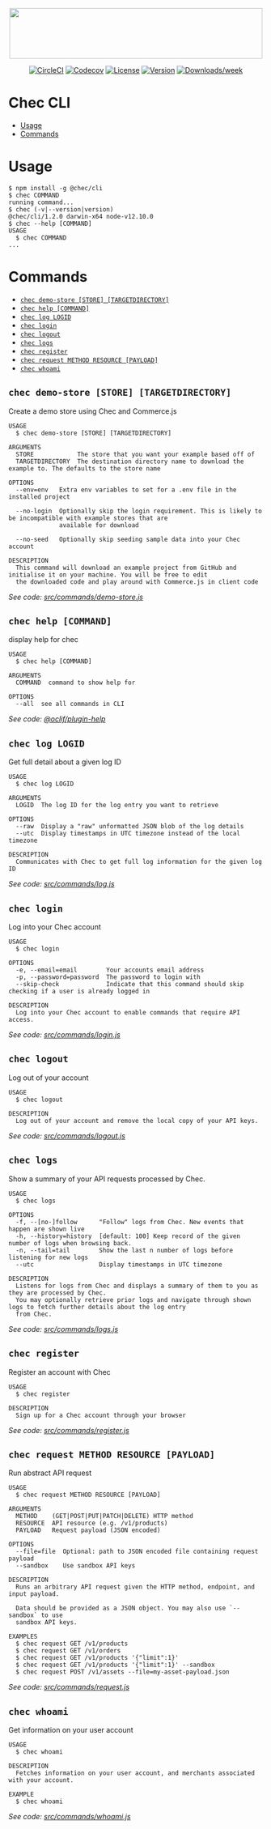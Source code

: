 <p align="center">
  <img src="https://raw.githubusercontent.com/chec/commercejs-examples/master/assets/logo.svg" width="500" height="100" />
</p>
<p align="center">
  <a href="https://circleci.com/gh/chec/cli/tree/master" rel="nofollow"><img alt="CircleCI" src="https://circleci.com/gh/chec/cli/tree/master.svg?style=shield"></a>
  <a href="https://codecov.io/gh/chec/cli" rel="nofollow"><img alt="Codecov" src="https://codecov.io/gh/chec/cli/branch/master/graph/badge.svg"></a>
  <a href="https://github.com/chec/cli/blob/master/LICENSE.md"><img alt="License" src="https://img.shields.io/github/license/chec/cli.svg"></a>
  <a href="https://npmjs.org/package/@chec/cli" rel="nofollow"><img alt="Version" src="https://img.shields.io/npm/v/@chec/cli.svg"></a>
  <a href="https://npmjs.org/package/@chec/cli" rel="nofollow"><img alt="Downloads/week" src="https://img.shields.io/npm/dw/@chec/cli.svg"></a>
</p>

# Chec CLI
<!-- toc -->
* [Usage](#usage)
* [Commands](#commands)
<!-- tocstop -->
# Usage
<!-- usage -->
```sh-session
$ npm install -g @chec/cli
$ chec COMMAND
running command...
$ chec (-v|--version|version)
@chec/cli/1.2.0 darwin-x64 node-v12.10.0
$ chec --help [COMMAND]
USAGE
  $ chec COMMAND
...
```
<!-- usagestop -->
# Commands
<!-- commands -->
* [`chec demo-store [STORE] [TARGETDIRECTORY]`](#chec-demo-store-store-targetdirectory)
* [`chec help [COMMAND]`](#chec-help-command)
* [`chec log LOGID`](#chec-log-logid)
* [`chec login`](#chec-login)
* [`chec logout`](#chec-logout)
* [`chec logs`](#chec-logs)
* [`chec register`](#chec-register)
* [`chec request METHOD RESOURCE [PAYLOAD]`](#chec-request-method-resource-payload)
* [`chec whoami`](#chec-whoami)

## `chec demo-store [STORE] [TARGETDIRECTORY]`

Create a demo store using Chec and Commerce.js

```
USAGE
  $ chec demo-store [STORE] [TARGETDIRECTORY]

ARGUMENTS
  STORE            The store that you want your example based off of
  TARGETDIRECTORY  The destination directory name to download the example to. The defaults to the store name

OPTIONS
  --env=env   Extra env variables to set for a .env file in the installed project

  --no-login  Optionally skip the login requirement. This is likely to be incompatible with example stores that are
              available for download

  --no-seed   Optionally skip seeding sample data into your Chec account

DESCRIPTION
  This command will download an example project from GitHub and initialise it on your machine. You will be free to edit 
  the downloaded code and play around with Commerce.js in client code
```

_See code: [src/commands/demo-store.js](https://github.com/chec/cli/blob/v1.2.0/src/commands/demo-store.js)_

## `chec help [COMMAND]`

display help for chec

```
USAGE
  $ chec help [COMMAND]

ARGUMENTS
  COMMAND  command to show help for

OPTIONS
  --all  see all commands in CLI
```

_See code: [@oclif/plugin-help](https://github.com/oclif/plugin-help/blob/v2.2.1/src/commands/help.ts)_

## `chec log LOGID`

Get full detail about a given log ID

```
USAGE
  $ chec log LOGID

ARGUMENTS
  LOGID  The log ID for the log entry you want to retrieve

OPTIONS
  --raw  Display a "raw" unformatted JSON blob of the log details
  --utc  Display timestamps in UTC timezone instead of the local timezone

DESCRIPTION
  Communicates with Chec to get full log information for the given log ID
```

_See code: [src/commands/log.js](https://github.com/chec/cli/blob/v1.2.0/src/commands/log.js)_

## `chec login`

Log into your Chec account

```
USAGE
  $ chec login

OPTIONS
  -e, --email=email        Your accounts email address
  -p, --password=password  The password to login with
  --skip-check             Indicate that this command should skip checking if a user is already logged in

DESCRIPTION
  Log into your Chec account to enable commands that require API access.
```

_See code: [src/commands/login.js](https://github.com/chec/cli/blob/v1.2.0/src/commands/login.js)_

## `chec logout`

Log out of your account

```
USAGE
  $ chec logout

DESCRIPTION
  Log out of your account and remove the local copy of your API keys.
```

_See code: [src/commands/logout.js](https://github.com/chec/cli/blob/v1.2.0/src/commands/logout.js)_

## `chec logs`

Show a summary of your API requests processed by Chec.

```
USAGE
  $ chec logs

OPTIONS
  -f, --[no-]follow      "Follow" logs from Chec. New events that happen are shown live
  -h, --history=history  [default: 100] Keep record of the given number of logs when browsing back.
  -n, --tail=tail        Show the last n number of logs before listening for new logs
  --utc                  Display timestamps in UTC timezone

DESCRIPTION
  Listens for logs from Chec and displays a summary of them to you as they are processed by Chec.
  You may optionally retrieve prior logs and navigate through shown logs to fetch further details about the log entry 
  from Chec.
```

_See code: [src/commands/logs.js](https://github.com/chec/cli/blob/v1.2.0/src/commands/logs.js)_

## `chec register`

Register an account with Chec

```
USAGE
  $ chec register

DESCRIPTION
  Sign up for a Chec account through your browser
```

_See code: [src/commands/register.js](https://github.com/chec/cli/blob/v1.2.0/src/commands/register.js)_

## `chec request METHOD RESOURCE [PAYLOAD]`

Run abstract API request

```
USAGE
  $ chec request METHOD RESOURCE [PAYLOAD]

ARGUMENTS
  METHOD    (GET|POST|PUT|PATCH|DELETE) HTTP method
  RESOURCE  API resource (e.g. /v1/products)
  PAYLOAD   Request payload (JSON encoded)

OPTIONS
  --file=file  Optional: path to JSON encoded file containing request payload
  --sandbox    Use sandbox API keys

DESCRIPTION
  Runs an arbitrary API request given the HTTP method, endpoint, and input payload.

  Data should be provided as a JSON object. You may also use `--sandbox` to use
  sandbox API keys.

EXAMPLES
  $ chec request GET /v1/products
  $ chec request GET /v1/orders
  $ chec request GET /v1/products '{"limit":1}'
  $ chec request GET /v1/products '{"limit":1}' --sandbox
  $ chec request POST /v1/assets --file=my-asset-payload.json
```

_See code: [src/commands/request.js](https://github.com/chec/cli/blob/v1.2.0/src/commands/request.js)_

## `chec whoami`

Get information on your user account

```
USAGE
  $ chec whoami

DESCRIPTION
  Fetches information on your user account, and merchants associated with your account.

EXAMPLE
  $ chec whoami
```

_See code: [src/commands/whoami.js](https://github.com/chec/cli/blob/v1.2.0/src/commands/whoami.js)_
<!-- commandsstop -->

